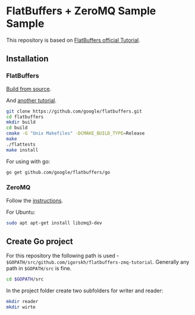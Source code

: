 # FlatBuffers + ZeroMQ Sample Sample

This repository is based on [FlatBuffers official Tutorial](https://google.github.io/flatbuffers/flatbuffers_guide_tutorial.html).

## Installation
### FlatBuffers
[Build from source](https://google.github.io/flatbuffers/flatbuffers_guide_building.html).

And [another tutorial](https://rwinslow.com/posts/how-to-install-flatbuffers/).
```bash
git clone https://github.com/google/flatbuffers.git
cd flatbuffers
mkdir build
cd build
cmake -G "Unix Makefiles" -DCMAKE_BUILD_TYPE=Release
make
./flattests
make install
```

For using with go:
```bash
go get github.com/google/flatbuffers/go
```

### ZeroMQ
Follow the [instructions](https://zeromq.org/download/#linux).

For Ubuntu:
```bash
sudo apt apt-get install libzmq3-dev
```

## Create Go project
For this repository the following path is used - `$GOPATH/src/github.com/igorskh/flatbuffers-zmq-tutorial`. Generally any path in `$GOPATH/src` is fine.
```bash
cd $GOPATH/src
```

In the project folder create two subfolders for writer and reader:
```bash
mkdir reader
mkdir wirte
```